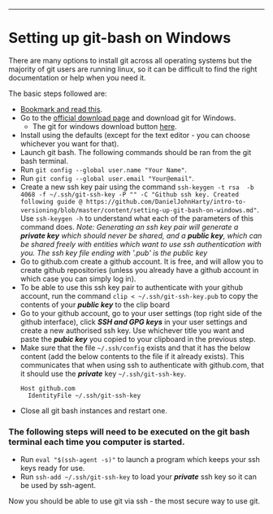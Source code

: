 ---
# Setting up git-bash on Windows

There are many options to install git across all operating systems but the majority of git users are running linux, so it can be difficult to find the right documentation or help when you need it.

The basic steps followed are:

  - [Bookmark and read this](https://git-scm.com/book/en/v2/Getting-Started-First-Time-Git-Setup).
  - Go to the [official download page](https://git-scm.com/downloads) and download git for Windows.
    - The git for windows download button [here](https://git-scm.com/download/gui/windows).
  - Install using the defaults (except for the text editor - you can choose whichever you want for that).
  - Launch git bash. The following commands should be ran from the git bash terminal. 
  - Run `git config --global user.name "Your Name"`. 
  - Run `git config --global user.email "Your@email"`.
  - Create a new ssh key pair using the command `ssh-keygen -t rsa  -b 4068 -f ~/.ssh/git-ssh-key -P "" -C "Github ssh key. Created following guide @ https://github.com/DanielJohnHarty/intro-to-versioning/blob/master/content/setting-up-git-bash-on-windows.md"`. Use `ssh-keygen -h` to understand what each of the parameters of this command does.
  *Note: Generating an ssh key pair will generate a **private key** which should never be shared, and a **public key**, which can be shared freely with entities which want to use ssh authentication with you. The ssh key file ending with '.pub' is the public key*
  - Go to github.com create a github account. It is free, and will allow you to create github repositories (unless you already have a github  account in which case you can simply log in).
  - To be able to use this ssh key pair to authenticate with your github account, run the command `clip < ~/.ssh/git-ssh-key.pub` to copy the contents of your ***public key*** to the clip board
  - Go to your github account, go to your user settings (top right side of the github interface), click ***SSH and GPG keys*** in your user settings and create a new authorised ssh key. Use whichever title you want and paste the ***pubic key*** you copied to your clipboard in the previous step.
  - Make sure that the file `~/.ssh/config` exists and that it has the below content (add the below contents to the file if it already exists). This communicates that when using ssh to authenticate with github.com, that it should use the ***private*** key `~/.ssh/git-ssh-key`.
    ```
    Host github.com 
      IdentityFile ~/.ssh/git-ssh-key
    ```
  - Close all git bash instances and restart one.

  ### The following steps will need to be executed on the git bash terminal each time you computer is started. 
  - Run `eval "$(ssh-agent -s)"` to launch a program which keeps your ssh keys ready for use.
  - Run `ssh-add ~/.ssh/git-ssh-key` to load your ***private*** ssh key so it can be used by ssh-agent.

  Now you should be able to use git via ssh - the most secure way to use git.

